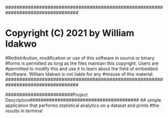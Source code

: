 ##################################################################################
# Copyright (C) 2021 by William Idakwo
#Redistribution, modification or use of this software in source or binary
#forms is permitted as long as the files maintain this copyright. Users are 
#permitted to modify this and use it to learn about the field of embedded
#software. William Idakwo is not liable for any
#misuse of this material. 
##################################################################################

########################Project Description#######################################
#A simple application that performs statistical analytics on a dataset and prints 
#the results in terminal

